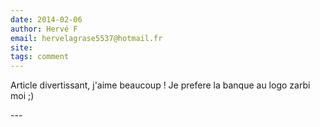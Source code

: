 ```yaml
---
date: 2014-02-06
author: Hervé F
email: hervelagrase5537@hotmail.fr
site: 
tags: comment
---
```


<p>Article divertissant, j'aime beaucoup ! Je prefere la banque au logo zarbi moi ;)</p>
---